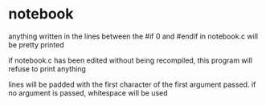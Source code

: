 # notebook
anything written in the lines between the #if 0 and #endif in notebook.c will be pretty printed

if notebook.c has been edited without being recompiled, this program will refuse to print anything

lines will be padded with the first character of the first argument passed. if no argument is passed, whitespace will be used
